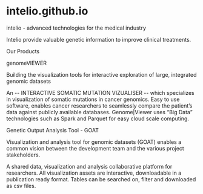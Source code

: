 # intelio.github.io
intelio - advanced technologies for the medical industry

Intelio provide valuable genetic information to improve clinical treatments.


Our Products


genomeVIEWER

Building the visualization tools for interactive exploration of large, integrated genomic datasets

An -- INTERACTIVE SOMATIC MUTATION VIZUALISER -- which specializes in visualization of somatic mutations in cancer genomics. Easy to use software, enables cancer researchers to seamlessly compare the patient’s data against publicly available databases. Genome|Viewer uses “Big Data” technologies such as Spark and Parquet for easy cloud scale computing.



Genetic Output Analysis Tool - GOAT

Visualization and analysis tool for genomic datasets (GOAT) enables a common vision between the development team and the various project stakeholders.

A shared data, visualization and analysis collaborative platform for researchers. All visualization assets are interactive, downloadable in a publication ready format. Tables can be searched on, filter and downloaded as csv files.

